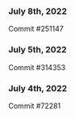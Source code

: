 ### July 8th, 2022

Commit #251147

### July 5th, 2022

Commit #314353


### July 4th, 2022

Commit #72281

